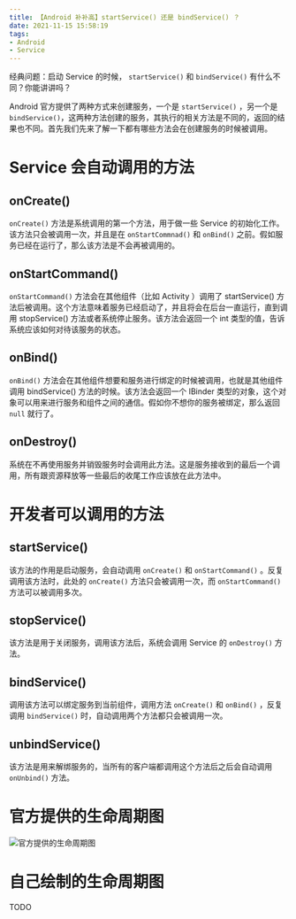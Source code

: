 ```yaml
---
title: 【Android 补补高】startService() 还是 bindService() ？
date: 2021-11-15 15:58:19
tags:
- Android
- Service
---
```


经典问题：启动 Service 的时候， `startService()` 和 `bindService()` 有什么不同？你能讲讲吗？

<!--more-->

Android 官方提供了两种方式来创建服务，一个是 `startService()` ，另一个是 `bindService()`，这两种方法创建的服务，其执行的相关方法是不同的，返回的结果也不同。首先我们先来了解一下都有哪些方法会在创建服务的时候被调用。

# Service 会自动调用的方法

## onCreate()
`onCreate()` 方法是系统调用的第一个方法，用于做一些 Service 的初始化工作。该方法只会被调用一次，并且是在 `onStartCommnad()` 和 `onBind()` 之前。假如服务已经在运行了，那么该方法是不会再被调用的。

## onStartCommand()
`onStartCommand()` 方法会在其他组件（比如 Activity ）调用了 startService() 方法后被调用。这个方法意味着服务已经启动了，并且将会在后台一直运行，直到调用 stopService() 方法或者系统停止服务。该方法会返回一个 int 类型的值，告诉系统应该如何对待该服务的状态。

## onBind()
`onBind()` 方法会在其他组件想要和服务进行绑定的时候被调用，也就是其他组件调用 bindService() 方法的时候。该方法会返回一个 IBinder 类型的对象，这个对象可以用来进行服务和组件之间的通信。假如你不想你的服务被绑定，那么返回 `null` 就行了。

## onDestroy()
系统在不再使用服务并销毁服务时会调用此方法。这是服务接收到的最后一个调用，所有跟资源释放等一些最后的收尾工作应该放在此方法中。


# 开发者可以调用的方法

## startService()
该方法的作用是启动服务，会自动调用 `onCreate()` 和 `onStartCommand()` 。反复调用该方法时，此处的 `onCreate()` 方法只会被调用一次，而 `onStartCommand()` 方法可以被调用多次。

## stopService()
该方法是用于关闭服务，调用该方法后，系统会调用 Service 的 `onDestroy()` 方法。

## bindService()
调用该方法可以绑定服务到当前组件，调用方法 `onCreate()` 和 `onBind()` ，反复调用 `bindService()` 时，自动调用两个方法都只会被调用一次。

## unbindService()
该方法是用来解绑服务的，当所有的客户端都调用这个方法后之后会自动调用 `onUnbind()` 方法。

# 官方提供的生命周期图
![官方提供的生命周期图](/img/posts/0edc8208-bb42-456c-81cf-5f7a582329cf.png)

# 自己绘制的生命周期图
TODO